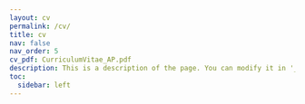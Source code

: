```yaml
---
layout: cv
permalink: /cv/
title: cv
nav: false
nav_order: 5
cv_pdf: CurriculumVitae_AP.pdf
description: This is a description of the page. You can modify it in '_pages/cv.md'. You can also change or remove the top pdf download button.
toc:
  sidebar: left
---
```

